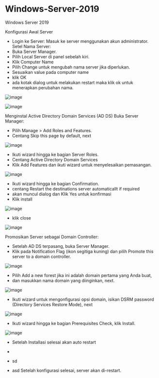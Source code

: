 # Windows-Server-2019
Windows Server 2019

Konfigurasi Awal Server
- Login ke Server: Masuk ke server menggunakan akun administrator.
Setel Nama Server:
- Buka Server Manager.
- Pilih Local Server di panel sebelah kiri.
- Klik Computer Name
- Pilih Change untuk mengubah nama server jika diperlukan.
- Sesuaikan value pada computer name
- klik OK
- ada kotak dialog untuk melakukan restart maka klik ok untuk menerapkan perubahan nama.

![image](https://github.com/user-attachments/assets/b3e4d34b-ff83-417b-827b-f5a4acead094)

![image](https://github.com/user-attachments/assets/1c4c93f1-d358-4ec0-9bcd-1ae815639f6e)


Menginstal Active Directory Domain Services (AD DS)
Buka Server Manager:

- Pilih Manage > Add Roles and Features.
- Centang Skip this page by default, next

![image](https://github.com/user-attachments/assets/d676b49f-150c-4710-a481-fdec265e5010)

- Ikuti wizard hingga ke bagian Server Roles.
- Centang Active Directory Domain Services
- Klik Add Features dan ikuti wizard untuk menyelesaikan pemasangan.

![image](https://github.com/user-attachments/assets/33e656a5-04f0-49bb-81fc-ac97defacfc5)


- Ikuti wizard hingga ke bagian Confirmation.
- centang Restart the destinations server automaticallt if required
- akan muncul dialog dan Klik Yes untuk konfirmasi
- Klik install

![image](https://github.com/user-attachments/assets/eb2380ea-ca5d-4f53-8276-2fb906c4cef3)


- klik close

![image](https://github.com/user-attachments/assets/c7a9aaaf-09c0-4fc2-9aac-d3acd591ce7f)


Promosikan Server sebagai Domain Controller:
- Setelah AD DS terpasang, buka Server Manager.
- Klik pada Notification Flag (ikon segitiga kuning) dan pilih Promote this server to a domain controller.

![image](https://github.com/user-attachments/assets/b0d9d9e6-e206-4103-9320-3b18df16ab51)


- Pilih Add a new forest jika ini adalah domain pertama yang Anda buat,
- dan masukkan nama domain yang diinginkan, next.

![image](https://github.com/user-attachments/assets/7c84714d-25dc-4a21-a111-ed0f132cfc54)


- Ikuti wizard untuk mengonfigurasi opsi domain, isikan DSRM password (Directory Services Restore Mode), next

![image](https://github.com/user-attachments/assets/dfcbe2f7-6791-4b11-9f46-5ba39f2473ef)


- Ikuti wizard hingga ke bagian Prerequisites Check, klik Install. 

![image](https://github.com/user-attachments/assets/6d5dcb5e-3b73-4112-98d9-b722750aeefe)

- Setelah Installasi selesai akan auto restart



- 
- sd
- asd
Setelah konfigurasi selesai, server akan di-restart.
